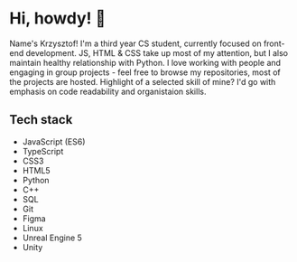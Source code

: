 # Hi, howdy! 🥝

Name's Krzysztof! 
I'm a third year CS student, currently focused on front-end development. JS, HTML & CSS take up most of my attention, but I also maintain healthy relationship with Python. 
I love working with people and engaging in group projects - feel free to browse my repositories, most of the projects are hosted. Highlight of a selected skill of mine? I'd go with emphasis on code readability and organistaion skills.

## Tech stack
- JavaScript (ES6)
- TypeScript
- CSS3
- HTML5
- Python
- C++
- SQL
- Git
- Figma
- Linux
- Unreal Engine 5
- Unity
